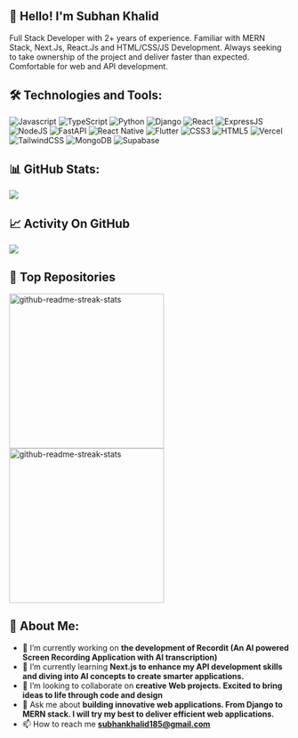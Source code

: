 ## 👋 Hello! I'm Subhan Khalid
Full Stack Developer with 2+ years of experience. Familiar with MERN Stack, Next.Js, React.Js and HTML/CSS/JS Development.  Always seeking to take ownership of the project and deliver faster than expected.  Comfortable for web and API development.


## 🛠️ Technologies and Tools:
![Javascript](https://img.shields.io/badge/JavaScript-F7DF1E?style=flat&logo=javascript&logoColor=black)
![TypeScript](https://img.shields.io/badge/TypeScript-3178C6?style=flat&logo=typescript&logoColor=white)
![Python](https://img.shields.io/badge/python-3670A0?style=flat&logo=python&logoColor=white)
![Django](https://img.shields.io/badge/django-%23092E20.svg?style=flat&logo=django&logoColor=white)
![React](https://img.shields.io/badge/react-%2320232a.svg?style=flat&logo=react) 
![ExpressJS](https://img.shields.io/badge/Express.js-000000?style=flat&logo=express&logoColor=white)
![NodeJS](https://img.shields.io/badge/Node.js-339933?style=flat&logo=node.js&logoColor=white)
![FastAPI](https://img.shields.io/badge/FastAPI-005571?style=flat&logo=fastapi)
![React Native](https://img.shields.io/badge/react_native-%2320232a.svg?style=flat&logo=react&logoColor=%2361DAFB)
![Flutter](https://img.shields.io/badge/Flutter-%2302569B.svg?style=flat&logo=Flutter&logoColor=white)
![CSS3](https://img.shields.io/badge/css3-%231572B6.svg?style=flat&logo=css3&logoColor=white)
![HTML5](https://img.shields.io/badge/html5-%23E34F26.svg?style=flat&logo=html5&logoColor=white)
![Vercel](https://img.shields.io/badge/vercel-%23000000.svg?style=flat&logo=vercel&logoColor=white)
![TailwindCSS](https://img.shields.io/badge/tailwindcss-%2338B2AC.svg?style=flat&logo=tailwind-css&logoColor=white) 
![MongoDB](https://img.shields.io/badge/MongoDB-%234ea94b.svg?style=flat&logo=mongodb&logoColor=white)
![Supabase](https://img.shields.io/badge/Supabase-3ECF8E?style=flat&logo=supabase&logoColor=white)

## 📊 GitHub Stats:
![](https://github-readme-stats.vercel.app/api?username=Mohammad-Subhan&theme=dark&hide_border=false&include_all_commits=false&count_private=false)

## 📈 Activity On GitHub
![](https://nirzak-streak-stats.vercel.app/?user=Mohammad-Subhan&theme=dark&hide_border=false)


## 📌 Top Repositories
  <p align="left">
     <a href="https://github.com/Mohammad-Subhan/PathoNet"><img width="278" src="https://denvercoder1-github-readme-stats.vercel.app/api/pin/?username=Mohammad-Subhan&repo=PathoNet&theme=react&bg_color=1F222E&title_color=F8D866&hide_border=true&icon_color=F8D866&show_icons=false" alt="github-readme-streak-stats"></a>
    <a href="https://github.com/Mohammad-Subhan/Revvo"><img width="278" src="https://denvercoder1-github-readme-stats.vercel.app/api/pin/?username=Mohammad-Subhan&repo=Revvo&theme=react&bg_color=1F222E&title_color=F8D866&hide_border=true&icon_color=F8D866&show_icons=false" alt="github-readme-streak-stats"></a>
  </p>

## 💫 About Me:
- 🔭 I’m currently working on **the development of Recordit (An AI powered Screen Recording Application with AI transcription)**
- 🌱 I’m currently learning **Next.js to enhance my API development skills and diving into AI concepts to create smarter applications.**
- 👯 I’m looking to collaborate on **creative Web projects. Excited to bring ideas to life through code and design**
- 💬 Ask me about **building innovative web applications. From Django to MERN stack. I will try my best to deliver efficient web applications.**
- 📫 How to reach me **subhankhalid185@gmail.com**
